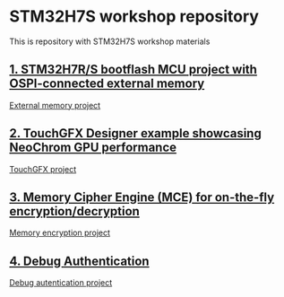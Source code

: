 # STM32H7S workshop repository

This is repository with STM32H7S workshop materials

## [1. STM32H7R/S bootflash MCU project with OSPI-connected external memory](./1_external_memory/external_memory.md)

[External memory project](https://github.com/ST-TOMAS-Examples-ExtMem/stm32h7rs_ospi)

## [2. TouchGFX Designer example showcasing NeoChrom GPU performance](./2_graphical_UI/stm32h7rs_graphic.md)

[TouchGFX project](https://github.com/ST-TOMAS-Examples-Gfx/stm32h7rs_touchgfx_neochrom_benefit)

## [3. Memory Cipher Engine (MCE) for on-the-fly encryption/decryption](./3_external_memory_encryption/external_memory_encryption.md)

[Memory encryption project](https://github.com/ST-TOMAS-Examples-ExtMem/stm32h7rs_ospi_mce)

## [4. Debug Authentication](./4_debug_authentication/stm32h7rs_security.md)

[Debug autentication project](https://github.com/ST-TOMAS-Examples-Security/stm32h7rs_debug_authentication)


